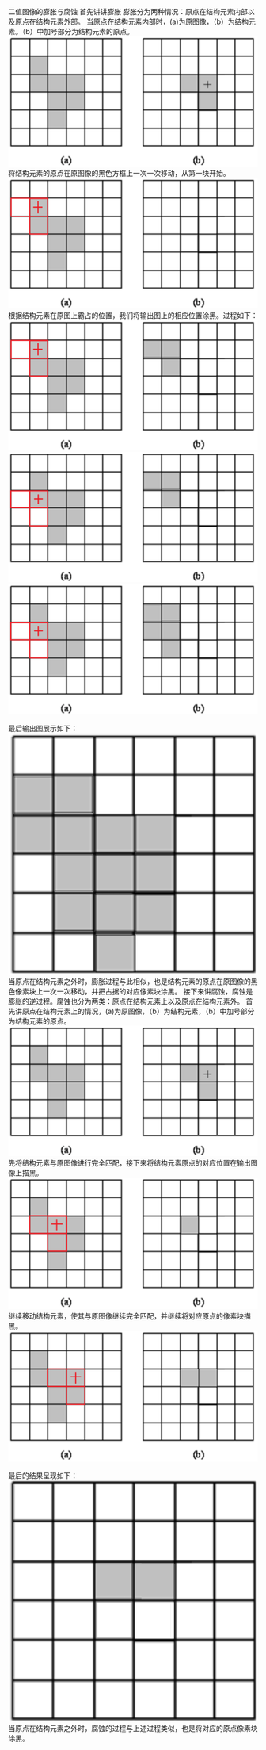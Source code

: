 二值图像的膨胀与腐蚀
  首先讲讲膨胀
  膨胀分为两种情况：原点在结构元素内部以及原点在结构元素外部。
    当原点在结构元素内部时，(a)为原图像，（b）为结构元素。（b）中加号部分为结构元素的原点。
![image](https://github.com/luxinfeng/Machine-vision/blob/master/%E4%BA%8C%E5%80%BC%E5%9B%BE%E5%83%8F%E7%9A%84%E8%86%A8%E8%83%80%E4%B8%8E%E8%85%90%E8%9A%80/%E8%86%A8%E8%83%801.png)
将结构元素的原点在原图像的黑色方框上一次一次移动，从第一块开始。
![image](https://github.com/luxinfeng/Machine-vision/blob/master/%E4%BA%8C%E5%80%BC%E5%9B%BE%E5%83%8F%E7%9A%84%E8%86%A8%E8%83%80%E4%B8%8E%E8%85%90%E8%9A%80/%E8%86%A8%E8%83%802.png)
根据结构元素在原图上霸占的位置，我们将输出图上的相应位置涂黑。过程如下：
![image](https://github.com/luxinfeng/Machine-vision/blob/master/%E4%BA%8C%E5%80%BC%E5%9B%BE%E5%83%8F%E7%9A%84%E8%86%A8%E8%83%80%E4%B8%8E%E8%85%90%E8%9A%80/%E8%86%A8%E8%83%803.png)
![image](https://github.com/luxinfeng/Machine-vision/blob/master/%E4%BA%8C%E5%80%BC%E5%9B%BE%E5%83%8F%E7%9A%84%E8%86%A8%E8%83%80%E4%B8%8E%E8%85%90%E8%9A%80/%E8%86%A8%E8%83%804.png)
![image](https://github.com/luxinfeng/Machine-vision/blob/master/%E4%BA%8C%E5%80%BC%E5%9B%BE%E5%83%8F%E7%9A%84%E8%86%A8%E8%83%80%E4%B8%8E%E8%85%90%E8%9A%80/%E8%86%A8%E8%83%805.png)

最后输出图展示如下：
![image](https://github.com/luxinfeng/Machine-vision/blob/master/%E4%BA%8C%E5%80%BC%E5%9B%BE%E5%83%8F%E7%9A%84%E8%86%A8%E8%83%80%E4%B8%8E%E8%85%90%E8%9A%80/%E8%86%A8%E8%83%806.png)
当原点在结构元素之外时，膨胀过程与此相似，也是结构元素的原点在原图像的黑色像素块上一次一次移动，并把占据的对应像素块涂黑。
接下来讲腐蚀，腐蚀是膨胀的逆过程。腐蚀也分为两类：原点在结构元素上以及原点在结构元素外。
首先讲原点在结构元素上的情况，(a)为原图像，（b）为结构元素，（b）中加号部分为结构元素的原点。
![image](https://github.com/luxinfeng/Machine-vision/blob/master/%E4%BA%8C%E5%80%BC%E5%9B%BE%E5%83%8F%E7%9A%84%E8%86%A8%E8%83%80%E4%B8%8E%E8%85%90%E8%9A%80/%E8%85%90%E8%9A%801.png)
先将结构元素与原图像进行完全匹配，接下来将结构元素原点的对应位置在输出图像上描黑。
![image](https://github.com/luxinfeng/Machine-vision/blob/master/%E4%BA%8C%E5%80%BC%E5%9B%BE%E5%83%8F%E7%9A%84%E8%86%A8%E8%83%80%E4%B8%8E%E8%85%90%E8%9A%80/%E8%85%90%E8%9A%802.png)
继续移动结构元素，使其与原图像继续完全匹配，并继续将对应原点的像素块描黑。
![image](https://github.com/luxinfeng/Machine-vision/blob/master/%E4%BA%8C%E5%80%BC%E5%9B%BE%E5%83%8F%E7%9A%84%E8%86%A8%E8%83%80%E4%B8%8E%E8%85%90%E8%9A%80/%E8%85%90%E8%9A%803.png)

最后的结果呈现如下：
![image](https://github.com/luxinfeng/Machine-vision/blob/master/%E4%BA%8C%E5%80%BC%E5%9B%BE%E5%83%8F%E7%9A%84%E8%86%A8%E8%83%80%E4%B8%8E%E8%85%90%E8%9A%80/%E8%85%90%E8%9A%804.png)
当原点在结构元素之外时，腐蚀的过程与上述过程类似，也是将对应的原点像素块涂黑。


